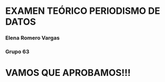 # EXAMEN TEÓRICO PERIODISMO DE DATOS
### Elena Romero Vargas
### Grupo 63
# VAMOS QUE APROBAMOS!!! 
